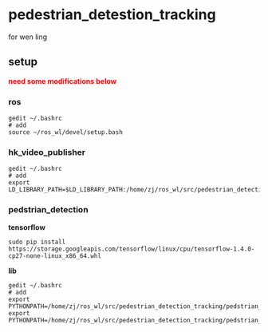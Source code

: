 # pedestrian_detestion_tracking

for wen ling

## setup

<font color='red'>**need some modifications below**</font>

### ros

    gedit ~/.bashrc
    # add
    source ~/ros_wl/devel/setup.bash

### hk_video_publisher

    gedit ~/.bashrc
    # add
    export LD_LIBRARY_PATH=$LD_LIBRARY_PATH:/home/zj/ros_wl/src/pedestrian_detection_tracking/hk_video_publisher/lib:/home/zj/ros_wl/src/pedestrian_detection_tracking/hk_video_publisher/lib/HCNetSDKCom

### pedstrian_detection

**tensorflow**

    sudo pip install https://storage.googleapis.com/tensorflow/linux/cpu/tensorflow-1.4.0-cp27-none-linux_x86_64.whl

**lib**

    gedit ~/.bashrc
    # add
    export PYTHONPATH=/home/zj/ros_wl/src/pedestrian_detection_tracking/pedstrian_detection/lib/object_detection:$PYTHONPATH
    export PYTHONPATH=/home/zj/ros_wl/src/pedestrian_detection_tracking/pedstrian_detection/lib:$PYTHONPATH
